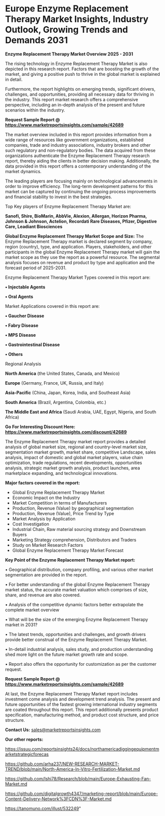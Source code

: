 # Europe Enzyme Replacement Therapy Market Insights, Industry Outlook, Growing Trends and Demands 2031

<Strong> Enzyme Replacement Therapy Market Overview 2025 - 2031</strong>

The rising technology in Enzyme Replacement Therapy Market is also depicted in this research report. Factors that are boosting the growth of the market, and giving a positive push to thrive in the global market is explained in detail.

Furthermore, the report highlights on emerging trends, significant drivers, challenges, and opportunities, providing all necessary data for thriving in the industry. This report market research offers a comprehensive perspective, including an in-depth analysis of the present and future scenarios within the industry.

<strong>Request Sample Report @ <a href=https://www.marketreportsinsights.com/sample/42689>https://www.marketreportsinsights.com/sample/42689</a></strong>

The market overview included in this report provides information from a wide range of resources like government organizations, established companies, trade and industry associations, industry brokers and other such regulatory and non-regulatory bodies. The data acquired from these organizations authenticate the Enzyme Replacement Therapy research report, thereby aiding the clients in better decision making. Additionally, the data provided in this report offers a contemporary understanding of the market dynamics.

The leading players are focusing mainly on technological advancements in order to improve efficiency. The long-term development patterns for this market can be captured by continuing the ongoing process improvements and financial stability to invest in the best strategies.

Top Key players of Enzyme Replacement Therapy Market are:

<strong>Sanofi, Shire, BioMarin, AbbVie, Alexion, Allergan, Horizon Pharma, Johnson & Johnson, Actelion, Recordati Rare Diseases, Pfizer, Digestive Care, Leadiant Biosciences</strong>

<strong><b>Global Enzyme Replacement Therapy Market Scope and Size:</b></strong>
The Enzyme Replacement Therapy market is declared segment by company, region (country), type, and application. Players, stakeholders, and other participants in the global Enzyme Replacement Therapy market will gain the market scope as they use the report as a powerful resource. The segmental analysis focuses on revenue and product by type and application and the forecast period of 2025-2031.

Enzyme Replacement Therapy Market Types covered in this report are:

<strong>•  Injectable Agents

•  Oral Agents</strong>

Market Applications covered in this report are:

<strong>•  Gaucher Disease

•  Fabry Disease

•  MPS Disease

•  Gastrointestinal Disease

•  Others</strong> 

Regional Analysis

<strong>North America</strong> (the United States, Canada, and Mexico)

<strong>Europe</strong> (Germany, France, UK, Russia, and Italy)

<strong>Asia-Pacific</strong> (China, Japan, Korea, India, and Southeast Asia)

<strong>South America</strong> (Brazil, Argentina, Colombia, etc.)

<strong>The Middle East and Africa</strong> (Saudi Arabia, UAE, Egypt, Nigeria, and South Africa)

<strong>Go For Interesting Discount Here: <a href=https://www.marketreportsinsights.com/discount/42689>https://www.marketreportsinsights.com/discount/42689</a></strong>

The Enzyme Replacement Therapy market report provides a detailed analysis of global market size, regional and country-level market size, segmentation market growth, market share, competitive Landscape, sales analysis, impact of domestic and global market players, value chain optimization, trade regulations, recent developments, opportunities analysis, strategic market growth analysis, product launches, area marketplace expanding, and technological innovations.

<strong><b>Major factors covered in the report:</b></strong>
<ul>
  <li>Global Enzyme Replacement Therapy Market </li>
  <li>Economic Impact on the Industry</li>
  <li>Market Competition in terms of Manufacturers</li>
  <li>Production, Revenue (Value) by geographical segmentation</li>
  <li>Production, Revenue (Value), Price Trend by Type</li>
  <li>Market Analysis by Application</li>
  <li>Cost Investigation</li>
  <li>Industrial Chain, Raw material sourcing strategy and Downstream Buyers</li>
  <li>Marketing Strategy comprehension, Distributors and Traders</li>
  <li>Study on Market Research Factors</li>
  <li>Global Enzyme Replacement Therapy Market Forecast</li>
</ul>

<strong><b>Key Point of the Enzyme Replacement Therapy Market report:</b></strong>

• Geographical distribution, company profiling, and various other market segmentation are provided in the report.

• For better understanding of the global Enzyme Replacement Therapy market status, the accurate market valuation which comprises of size, share, and revenue are also covered.

• Analysis of the competitive dynamic factors better extrapolate the complete market overview

• What will be the size of the emerging Enzyme Replacement Therapy market in 2031?

• The latest trends, opportunities and challenges, and growth drivers provide better construal of the Enzyme Replacement Therapy Market.

• In-detail industrial analysis, sales study, and production understanding shed more light on the future market growth rate and scope.

• Report also offers the opportunity for customization as per the customer request.

<strong>Request Sample Report @ <a href=https://www.marketreportsinsights.com/sample/42689>https://www.marketreportsinsights.com/sample/42689</a></strong>

At last, the Enzyme Replacement Therapy Market report includes investment come analysis and development trend analysis. The present and future opportunities of the fastest growing international industry segments are coated throughout this report. This report additionally presents product specification, manufacturing method, and product cost structure, and price structure.

<strong>Contact Us:</strong>
sales@marketreportsinsights.com

<strong>Our other reports:</strong>

<a href=https://issuu.com/reportsinsights24/docs/northamericadiggingequipmentmarketstrategicforecas>https://issuu.com/reportsinsights24/docs/northamericadiggingequipmentmarketstrategicforecas</a>

<a href=https://github.com/arha237/NEW-RESEARCH-MARKET-TREND/blob/main/North-America-In-Vitro-Fertilization-Market.md>https://github.com/arha237/NEW-RESEARCH-MARKET-TREND/blob/main/North-America-In-Vitro-Fertilization-Market.md</a>

<a href=https://github.com/Ishi78/Research/blob/main/Europe-Exhausting-Fan-Market.md>https://github.com/Ishi78/Research/blob/main/Europe-Exhausting-Fan-Market.md</a>

<a href=https://github.com/digitalgrowth4347/marketing-report/blob/main/Europe-Content-Delivery-Network%3FCDN%3F-Market.md>https://github.com/digitalgrowth4347/marketing-report/blob/main/Europe-Content-Delivery-Network%3FCDN%3F-Market.md</a>

<a href=https://tanomuno.com/illust/532249>https://tanomuno.com/illust/532249</a>"
